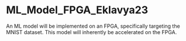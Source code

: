 # ML_Model_FPGA_Eklavya23
An ML model will be implemented on an FPGA, specifically targeting the MNIST dataset. This model will inherently be accelerated on the FPGA.
